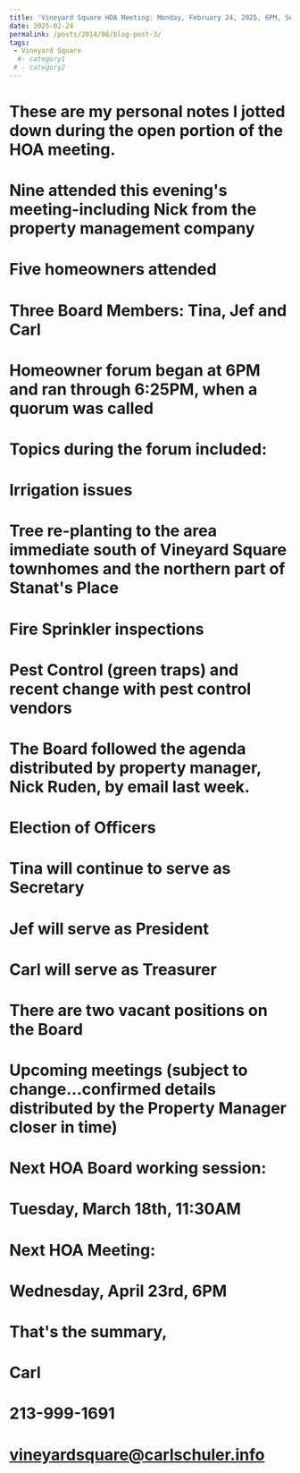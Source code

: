```yaml
---
title: 'Vineyard Square HOA Meeting: Monday, February 24, 2025, 6PM, Seymore Center'
date: 2025-02-24
permalink: /posts/2014/08/blog-post-3/
tags:
 - Vineyard Square
  #- category1
 # - category2
---
```

These are my personal notes I jotted down during the open portion of the HOA meeting.  
======
#  Nine attended this evening's meeting-including Nick from the property management company
#  Five homeowners attended 
#  Three Board Members: Tina, Jef and Carl
#  Homeowner forum began at 6PM and ran through 6:25PM, when a quorum was called
#  Topics during the forum included: 
#  Irrigation issues
#  Tree re-planting to the area immediate south of Vineyard Square townhomes and the northern part of Stanat's Place
#  Fire Sprinkler inspections
#  Pest Control (green traps) and recent change with pest control vendors

#  The Board followed the agenda distributed by property manager, Nick Ruden, by email last week. 
#  Election of Officers 
#  Tina will continue to serve as Secretary
#  Jef will serve as President
#  Carl will serve as Treasurer
#  There are two vacant positions on the Board

#  Upcoming meetings   (subject to change...confirmed details distributed by the Property Manager closer in time)
#  Next HOA Board working session:
#  Tuesday, March 18th, 11:30AM
#  Next HOA Meeting: 
#  Wednesday, April 23rd, 6PM
#  That's the summary,
#  Carl
#  213-999-1691
#  vineyardsquare@carlschuler.info

